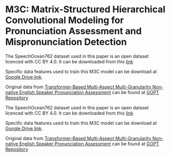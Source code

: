 # M3C: Matrix-Structured Hierarchical Convolutional Modeling for Pronunciation Assessment and Mispronunciation Detection

The SpeechOcean762 dataset used in this paper is an open dataset licenced with CC BY 4.0. It can be downloaded from this [link](https://www.openslr.org/101)

Specific data features used to train this M3C model can be download at [Google Drive link](https://drive.google.com/drive/folders/1a5HZ6rCQVUpEN_7xnw2HgtfV8plho7Am?usp=sharing).

Original data from [Transformer-Based Multi-Aspect Multi-Granularity Non-native English Speaker Pronunciation Assessment](https://ieeexplore.ieee.org/document/9746743) can be found at [GOPT Repository](https://github.com/YuanGongND/gopt/tree/master)


The SpeechOcean762 dataset used in this paper is an open dataset licenced with CC BY 4.0. It can be downloaded from this [link](https://www.openslr.org/101)

Specific data features used to train this M3C model can be download at [Google Drive link](https://drive.google.com/drive/folders/1a5HZ6rCQVUpEN_7xnw2HgtfV8plho7Am?usp=sharing).

Original data from [Transformer-Based Multi-Aspect Multi-Granularity Non-native English Speaker Pronunciation Assessment](https://ieeexplore.ieee.org/document/9746743) can be found at [GOPT Repository](https://github.com/YuanGongND/gopt/tree/master)